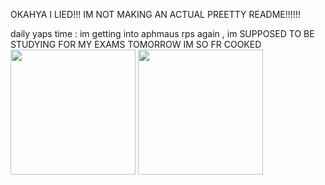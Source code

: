 <p> OKAHYA I LIED!!! IM NOT MAKING AN ACTUAL PREETTY README!!!!!!
<p> daily yaps time : im getting into aphmaus rps again , im SUPPOSED TO BE STUDYING FOR MY EXAMS TOMORROW IM SO FR COOKED
<img src="https://file.garden/Z1RDrf5S-wyca2lu/image_2025-08-26_112646183.png" width="200">
<img src="https://file.garden/Z1RDrf5S-wyca2lu/image_2025-08-26_112548708.png" width="200">
